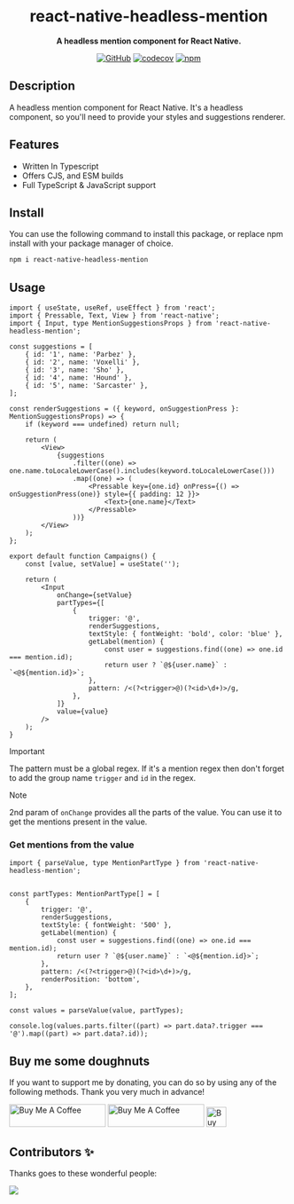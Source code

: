 <div align="center">

# react-native-headless-mention

**A headless mention component for React Native.**

[![GitHub](https://img.shields.io/github/license/imranbarbhuiya/react-native-headless-mention)](https://github.com/imranbarbhuiya/react-native-headless-mention/blob/main/LICENSE)
[![codecov](https://codecov.io/gh/imranbarbhuiya/react-native-headless-mention/branch/main/graph/badge.svg?token=token)](https://codecov.io/gh/imranbarbhuiya/react-native-headless-mention)
[![npm](https://img.shields.io/npm/v/react-native-headless-mention?color=crimson&logo=npm&style=flat-square)](https://www.npmjs.com/package/react-native-headless-mention)

</div>

## Description

A headless mention component for React Native. It's a headless component, so you'll need to provide your styles and suggestions renderer.

## Features

-   Written In Typescript
-   Offers CJS, and ESM builds
-   Full TypeScript & JavaScript support

## Install

You can use the following command to install this package, or replace npm install with your package manager of choice.

```bash
npm i react-native-headless-mention
```

## Usage

```tsx
import { useState, useRef, useEffect } from 'react';
import { Pressable, Text, View } from 'react-native';
import { Input, type MentionSuggestionsProps } from 'react-native-headless-mention';

const suggestions = [
	{ id: '1', name: 'Parbez' },
	{ id: '2', name: 'Voxelli' },
	{ id: '3', name: 'Sho' },
	{ id: '4', name: 'Hound' },
	{ id: '5', name: 'Sarcaster' },
];

const renderSuggestions = ({ keyword, onSuggestionPress }: MentionSuggestionsProps) => {
	if (keyword === undefined) return null;

	return (
		<View>
			{suggestions
				.filter((one) => one.name.toLocaleLowerCase().includes(keyword.toLocaleLowerCase()))
				.map((one) => (
					<Pressable key={one.id} onPress={() => onSuggestionPress(one)} style={{ padding: 12 }}>
						<Text>{one.name}</Text>
					</Pressable>
				))}
		</View>
	);
};

export default function Campaigns() {
	const [value, setValue] = useState('');

	return (
		<Input
			onChange={setValue}
			partTypes={[
				{
					trigger: '@',
					renderSuggestions,
					textStyle: { fontWeight: 'bold', color: 'blue' },
					getLabel(mention) {
						const user = suggestions.find((one) => one.id === mention.id);
						return user ? `@${user.name}` : `<@${mention.id}>`;
					},
					pattern: /<(?<trigger>@)(?<id>\d+)>/g,
				},
			]}
			value={value}
		/>
	);
}

```

> [!Important]
> The pattern must be a global regex. If it's a mention regex then don't forget to add the group name `trigger` and `id` in the regex.

> [!Note]
> 2nd param of `onChange` provides all the parts of the value. You can use it to get the mentions present in the value.

### Get mentions from the value

```tsx
import { parseValue, type MentionPartType } from 'react-native-headless-mention';


const partTypes: MentionPartType[] = [
	{
		trigger: '@',
		renderSuggestions,
		textStyle: { fontWeight: '500' },
		getLabel(mention) {
			const user = suggestions.find((one) => one.id === mention.id);
			return user ? `@${user.name}` : `<@${mention.id}>`;
		},
		pattern: /<(?<trigger>@)(?<id>\d+)>/g,
		renderPosition: 'bottom',
	},
];

const values = parseValue(value, partTypes);

console.log(values.parts.filter((part) => part.data?.trigger === '@').map((part) => part.data?.id));
```

## Buy me some doughnuts

If you want to support me by donating, you can do so by using any of the following methods. Thank you very much in advance!

<a href="https://github.com/sponsors/imranbarbhuiya" target="_blank"><img src="https://img.shields.io/static/v1?label=Sponsor&message=%E2%9D%A4&logo=GitHub&color=%23fe8e86" alt="Buy Me A Coffee" height="41" width="174"></a>
<a href="https://www.buymeacoffee.com/parbez" target="_blank"><img src="https://cdn.buymeacoffee.com/buttons/default-orange.png" alt="Buy Me A Coffee" height="41" width="174"></a>
<a href='https://ko-fi.com/Y8Y1CBIJH' target='_blank'><img height='36' style='border:0px;height:36px;' src='https://cdn.ko-fi.com/cdn/kofi4.png?v=3' border='0' alt='Buy Me a Coffee at ko-fi.com' /></a>

## Contributors ✨

Thanks goes to these wonderful people:

<a href="https://github.com/imranbarbhuiya/react-native-headless-mention/graphs/contributors">
    <img src="https://contrib.rocks/image?repo=imranbarbhuiya/react-native-headless-mention" />
</a>
